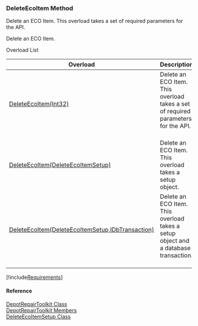 ﻿### DeleteEcoItem Method

Delete an ECO Item. This overload takes a set of required parameters for the API.

Delete an ECO Item.

Overload List

| Overload | Description |
| --- | --- |
| [DeleteEcoItem(Int32)](FChoice.Toolkits.Clarify~FChoice.Toolkits.Clarify.DepotRepair.DepotRepairToolkit~DeleteEcoItem(Int32).md) | Delete an ECO Item. This overload takes a set of required parameters for the API.   |
| [DeleteEcoItem(DeleteEcoItemSetup)](FChoice.Toolkits.Clarify~FChoice.Toolkits.Clarify.DepotRepair.DepotRepairToolkit~DeleteEcoItem(DeleteEcoItemSetup).md) | Delete an ECO Item. This overload takes a setup object.   |
| [DeleteEcoItem(DeleteEcoItemSetup,IDbTransaction)](FChoice.Toolkits.Clarify~FChoice.Toolkits.Clarify.DepotRepair.DepotRepairToolkit~DeleteEcoItem(DeleteEcoItemSetup,IDbTransaction).md) | Delete an ECO Item. This overload takes a setup object and a database transaction.   |

[!include[Requirements](../partials/requirements.md)]



#### Reference

[DepotRepairToolkit Class](FChoice.Toolkits.Clarify~FChoice.Toolkits.Clarify.DepotRepair.DepotRepairToolkit.md)  
[DepotRepairToolkit Members](FChoice.Toolkits.Clarify~FChoice.Toolkits.Clarify.DepotRepair.DepotRepairToolkit_members.md)  
[DeleteEcoItemSetup Class](FChoice.Toolkits.Clarify~FChoice.Toolkits.Clarify.DepotRepair.DeleteEcoItemSetup.md)